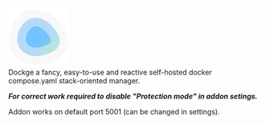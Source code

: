![Dockge](icon.png)<br>
Dockge a fancy, easy-to-use and reactive self-hosted docker compose.yaml stack-oriented manager.

***For correct work required to disable "Protection mode" in addon setings.***

Addon works on default port 5001 (can be changed in settings).

